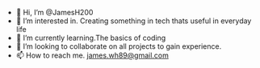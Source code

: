 - 👋 Hi, I’m @JamesH200
- 👀 I’m interested in. Creating something in tech thats useful in everyday life 
- 🌱 I’m currently learning.The basics of coding
- 💞️ I’m looking to collaborate on all projects to gain experience. 
- 📫 How to reach me. james.wh89@gmail.com

<!---
JamesH200/JamesH200 is a ✨ special ✨ repository because its `README.md` (this file) appears on your GitHub profile.
You can click the Preview link to take a look at your changes.
--->
